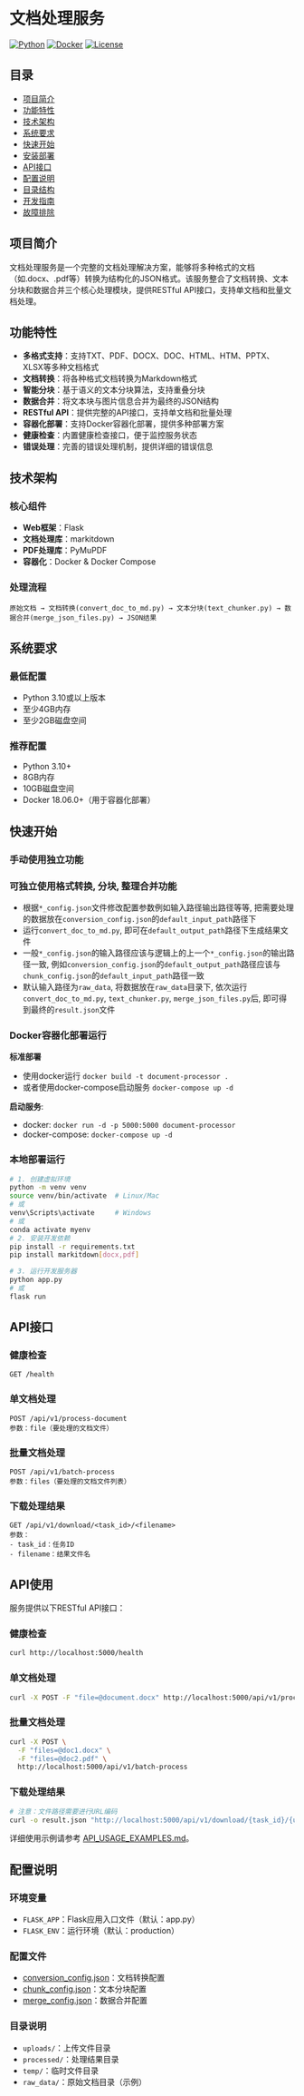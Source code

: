 # 文档处理服务

[![Python](https://img.shields.io/badge/python-3.10-blue.svg)](https://www.python.org/downloads/)
[![Docker](https://img.shields.io/badge/docker-supported-blue.svg)](https://www.docker.com/)
[![License](https://img.shields.io/badge/license-MIT-green.svg)](LICENSE)

## 目录

- [项目简介](#项目简介)
- [功能特性](#功能特性)
- [技术架构](#技术架构)
- [系统要求](#系统要求)
- [快速开始](#快速开始)
- [安装部署](#安装部署)
- [API接口](#api接口)
- [配置说明](#配置说明)
- [目录结构](#目录结构)
- [开发指南](#开发指南)
- [故障排除](#故障排除)

## 项目简介

文档处理服务是一个完整的文档处理解决方案，能够将多种格式的文档（如.docx、.pdf等）转换为结构化的JSON格式。该服务整合了文档转换、文本分块和数据合并三个核心处理模块，提供RESTful API接口，支持单文档和批量文档处理。

## 功能特性

- **多格式支持**：支持TXT、PDF、DOCX、DOC、HTML、HTM、PPTX、XLSX等多种文档格式
- **文档转换**：将各种格式文档转换为Markdown格式
- **智能分块**：基于语义的文本分块算法，支持重叠分块
- **数据合并**：将文本块与图片信息合并为最终的JSON结构
- **RESTful API**：提供完整的API接口，支持单文档和批量处理
- **容器化部署**：支持Docker容器化部署，提供多种部署方案
- **健康检查**：内置健康检查接口，便于监控服务状态
- **错误处理**：完善的错误处理机制，提供详细的错误信息

## 技术架构

### 核心组件
- **Web框架**：Flask
- **文档处理库**：markitdown
- **PDF处理库**：PyMuPDF
- **容器化**：Docker & Docker Compose

### 处理流程
```
原始文档 → 文档转换(convert_doc_to_md.py) → 文本分块(text_chunker.py) → 数据合并(merge_json_files.py) → JSON结果
```

## 系统要求

### 最低配置
- Python 3.10或以上版本
- 至少4GB内存
- 至少2GB磁盘空间

### 推荐配置
- Python 3.10+
- 8GB内存
- 10GB磁盘空间
- Docker 18.06.0+（用于容器化部署）

## 快速开始

### 手动使用独立功能
### 可独立使用格式转换, 分块, 整理合并功能
- 根据`*_config.json`文件修改配置参数例如输入路径输出路径等等, 把需要处理的数据放在`conversion_config.json`的`default_input_path`路径下 
- 运行`convert_doc_to_md.py`, 即可在`default_output_path`路径下生成结果文件
- 一般`*_config.json`的输入路径应该与逻辑上的上一个`*_config.json`的输出路径一致, 例如`conversion_config.json`的`default_output_path`路径应该与`chunk_config.json`的`default_input_path`路径一致
- 默认输入路径为`raw_data`, 将数据放在`raw_data`目录下, 依次运行`convert_doc_to_md.py`, `text_chunker.py`, `merge_json_files.py`后, 即可得到最终的`result.json`文件


### Docker容器化部署运行
**标准部署** 
- 使用docker运行
`docker build -t document-processor .` 
- 或者使用docker-compose启动服务 
`docker-compose up -d`

**启动服务**:
- docker: 
`docker run -d -p 5000:5000 document-processor`
- docker-compose:
`docker-compose up -d`

### 本地部署运行
```bash
# 1. 创建虚拟环境
python -m venv venv
source venv/bin/activate  # Linux/Mac
# 或
venv\Scripts\activate     # Windows
# 或
conda activate myenv
# 2. 安装开发依赖
pip install -r requirements.txt
pip install markitdown[docx,pdf]

# 3. 运行开发服务器
python app.py
# 或
flask run
```


## API接口

### 健康检查
```
GET /health
```

### 单文档处理
```
POST /api/v1/process-document
参数：file（要处理的文档文件）
```

### 批量文档处理
```
POST /api/v1/batch-process
参数：files（要处理的文档文件列表）
```

### 下载处理结果
```
GET /api/v1/download/<task_id>/<filename>
参数：
- task_id：任务ID
- filename：结果文件名
```

## API使用

服务提供以下RESTful API接口：

### 健康检查

```bash
curl http://localhost:5000/health
```

### 单文档处理

```bash
curl -X POST -F "file=@document.docx" http://localhost:5000/api/v1/process-document
```

### 批量文档处理

```bash
curl -X POST \
  -F "files=@doc1.docx" \
  -F "files=@doc2.pdf" \
  http://localhost:5000/api/v1/batch-process
```

### 下载处理结果

```bash
# 注意：文件路径需要进行URL编码
curl -o result.json "http://localhost:5000/api/v1/download/{task_id}/{url_encoded_file_path}"
```

详细使用示例请参考 [API_USAGE_EXAMPLES.md](API_USAGE_EXAMPLES.md)。

## 配置说明

### 环境变量
- `FLASK_APP`：Flask应用入口文件（默认：app.py）
- `FLASK_ENV`：运行环境（默认：production）

### 配置文件
- [conversion_config.json](file:///home/lynn/projects/filesfromWork/new_project/readFile/demo/conversion_config.json)：文档转换配置
- [chunk_config.json](file:///home/lynn/projects/filesfromWork/new_project/readFile/demo/chunk_config.json)：文本分块配置
- [merge_config.json](file:///home/lynn/projects/filesfromWork/new_project/readFile/demo/merge_config.json)：数据合并配置

### 目录说明
- `uploads/`：上传文件目录
- `processed/`：处理结果目录
- `temp/`：临时文件目录
- `raw_data/`：原始文档目录（示例）